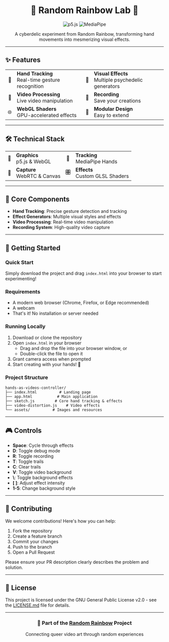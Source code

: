 <div align="center">

# 🌈 Random Rainbow Lab 🦄

<p>
  <img src="https://img.shields.io/badge/p5.js-Creative%20Coding-ff00ff?style=for-the-badge&logo=p5.js" alt="p5.js">
  <img src="https://img.shields.io/badge/MediaPipe-Hand%20Tracking-00ffff?style=for-the-badge&logo=google" alt="MediaPipe">
</p>

<p>A cyberdelic experiment from Random Rainbow, transforming hand movements into mesmerizing visual effects.</p>
</div>

---

## ✨ Features

<div align="center">
  <table>
    <tr>
      <td align="center">👋</td>
      <td><strong>Hand Tracking</strong><br/>Real-time gesture recognition</td>
      <td align="center">🎨</td>
      <td><strong>Visual Effects</strong><br/>Multiple psychedelic generators</td>
    </tr>
    <tr>
      <td align="center">🎥</td>
      <td><strong>Video Processing</strong><br/>Live video manipulation</td>
      <td align="center">📼</td>
      <td><strong>Recording</strong><br/>Save your creations</td>
    </tr>
    <tr>
      <td align="center">🌐</td>
      <td><strong>WebGL Shaders</strong><br/>GPU-accelerated effects</td>
      <td align="center">🔌</td>
      <td><strong>Modular Design</strong><br/>Easy to extend</td>
    </tr>
  </table>
</div>

---

## 🛠️ Technical Stack

<div align="center">
  <table>
    <tr>
      <td align="center">🎨</td>
      <td><strong>Graphics</strong><br/>p5.js & WebGL</td>
      <td align="center">👋</td>
      <td><strong>Tracking</strong><br/>MediaPipe Hands</td>
    </tr>
    <tr>
      <td align="center">🎥</td>
      <td><strong>Capture</strong><br/>WebRTC & Canvas</td>
      <td align="center">🎛️</td>
      <td><strong>Effects</strong><br/>Custom GLSL Shaders</td>
    </tr>
  </table>
</div>

---

## 🎯 Core Components

- **Hand Tracking**: Precise gesture detection and tracking
- **Effect Generators**: Multiple visual styles and effects
- **Video Processing**: Real-time video manipulation
- **Recording System**: High-quality video capture

---

## 🚀 Getting Started

### Quick Start
Simply download the project and drag `index.html` into your browser to start experimenting!

### Requirements
- A modern web browser (Chrome, Firefox, or Edge recommended)
- A webcam
- That's it! No installation or server needed

### Running Locally
1. Download or clone the repository
2. Open `index.html` in your browser
   - Drag and drop the file into your browser window, or
   - Double-click the file to open it
3. Grant camera access when prompted
4. Start creating with your hands! 🙌

### Project Structure
```
hands-as-videos-controller/
├── index.html          # Landing page
├── app.html           # Main application
├── sketch.js         # Core hand tracking & effects
├── video-distortion.js    # Video effects
└── assets/          # Images and resources
```

---

## 🎮 Controls

- **Space**: Cycle through effects
- **D**: Toggle debug mode
- **R**: Toggle recording
- **T**: Toggle trails
- **C**: Clear trails
- **V**: Toggle video background
- **\\**: Toggle background effects
- **[ ]**: Adjust effect intensity
- **1-5**: Change background style

---

## 🤝 Contributing

We welcome contributions! Here's how you can help:

1. Fork the repository
2. Create a feature branch
3. Commit your changes
4. Push to the branch
5. Open a Pull Request

Please ensure your PR description clearly describes the problem and solution.

---

## 📜 License

This project is licensed under the GNU General Public License v2.0 - see the [LICENSE.md](LICENSE.md) file for details.

---

<div align="center">

### 🌈 Part of the [Random Rainbow](https://randomrainbow.art) Project

Connecting queer video art through random experiences

</div> 